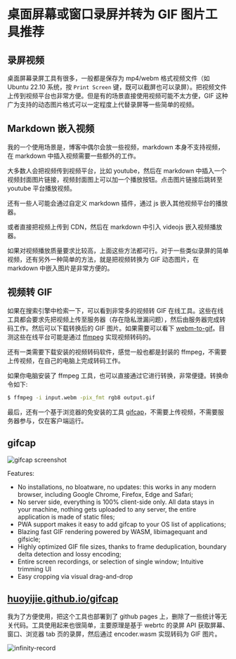 # 桌面屏幕或窗口录屏并转为 GIF 图片工具推荐

## 录屏视频

桌面屏幕录屏工具有很多，一般都是保存为 mp4/webm 格式视频文件（如 Ubuntu 22.10 系统，按 `Print Screen` 键，既可以截屏也可以录屏）。把视频文件上传到视频平台也非常方便。但是有的场景直接使用视频可能不太方便，GIF 这种广为支持的动态图片格式可以一定程度上代替录屏等一些简单的视频。

## Markdown 嵌入视频

我的一个使用场景是，博客中偶尔会放一些视频，markdown 本身不支持视频，在 markdown 中插入视频需要一些额外的工作。

大多数人会把视频传到视频平台，比如 youtube，然后在 markdown 中插入一个视频封面图片链接，视频封面图上可以加一个播放按钮。点击图片链接后跳转至 youtube 平台播放视频。

还有一些人可能会通过自定义 markdown 插件，通过 js 嵌入其他视频平台的播放器。

或者直接把视频上传到 CDN，然后在 markdown 中引入 videojs 嵌入视频播放器。

如果对视频播放质量要求比较高，上面这些方法都可行。对于一些类似录屏的简单视频，还有另外一种简单的方法，就是把视频转换为 GIF 动态图片，在 markdown 中嵌入图片是非常方便的。

## 视频转 GIF

如果在搜索引擎中检索一下，可以看到非常多的视频转 GIF 在线工具。这些在线工具都会要求先把视频上传至服务器（存在隐私泄漏问题），然后由服务器完成转码工作。然后可以下载转换后的 GIF 图片。如果需要可以看下 [webm-to-gif](https://cloudconvert.com/webm-to-gif)。目测这些在线平台可能是通过 [ffmpeg](https://ffmpeg.org) 实现视频转码的。

还有一类需要下载安装的视频转码软件，感觉一般也都是封装的 ffmpeg，不需要上传视频，在自己的电脑上完成转码工作。

如果你电脑安装了 ffmpeg 工具，也可以直接通过它进行转换，非常便捷。转换命令如下:
```bash
$ ffmpeg -i input.webm -pix_fmt rgb8 output.gif
```

最后，还有一个基于浏览器的免安装的工具 [gifcap](https://github.com/joaomoreno/gifcap)，不需要上传视频，不需要服务器参与，仅在客户端运行。

## gifcap

![gifcap screenshot](https://cdn.huoyijie.cn/uploads/2023/09/screenshot.png)

Features:

* No installations, no bloatware, no updates: this works in any modern browser, including Google Chrome, Firefox, Edge and Safari;
* No server side, everything is 100% client-side only. All data stays in your machine, nothing gets uploaded to any server, the entire application is made of static files;
* PWA support makes it easy to add gifcap to your OS list of applications;
* Blazing fast GIF rendering powered by WASM, libimagequant and gifsicle;
* Highly optimized GIF file sizes, thanks to frame deduplication, boundary delta detection and lossy encoding;
* Entire screen recordings, or selection of single window;
Intuitive trimming UI
* Easy cropping via visual drag-and-drop

## [huoyijie.github.io/gifcap](https://huoyijie.github.io/gifcap)

我为了方便使用，把这个工具也部署到了 github pages 上，删除了一些统计等无关代码。工具使用起来也很简单，主要原理是基于 webrtc 的录屏 API 获取屏幕、窗口、浏览器 tab 页的录屏，然后通过 encoder.wasm 实现转码为 GIF 图片。

![infinity-record](https://cdn.huoyijie.cn/uploads/2023/09/infinity-record.gif)